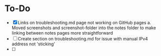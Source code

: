 # To-Do

- [X] Links on troubleshooting.md page not working on GitHub pages
    a. Moved screenshots and screenshot-folder into the notes folder to make linking between notes pages more straightforward
- [ ] Create section on troubleshooting.md for issue with manual IPv4 address not 'sticking'
- [ ] 